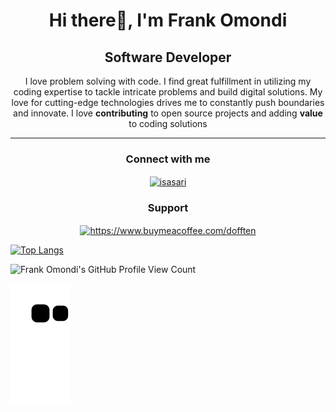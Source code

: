<h1 align="center"> Hi there👋, I'm Frank Omondi</h1>
<h2 align="center"> Software Developer</h2>
<p align="center"> I love problem solving with code. I find great fulfillment in utilizing my coding expertise to tackle intricate problems and build digital solutions. My love for cutting-edge technologies drives me to constantly push boundaries and innovate. I love <strong>contributing</strong> to open source projects and adding <strong>value</strong> to coding solutions</p>
<hr>
<h3 align="center">Connect with me</h3>
<p align="center"><a href="https://www.linkedin.com/in/frederick-omondi/" target="blank"><img align="center" src="https://raw.githubusercontent.com/rahuldkjain/github-profile-readme-generator/master/src/images/icons/Social/linked-in-alt.svg" alt="isasari" height="30" width="30" /></a>
</p>

<h3 align="center">Support</h3>
<p align="center"><a href="https://www.buymeacoffee.com/dofften"> <img align="center" src="https://cdn.buymeacoffee.com/buttons/v2/default-yellow.png" height="50" width="210" alt="https://www.buymeacoffee.com/dofften" /></a>


<!-- ![Frank Omondi's GitHub stats](https://github-readme-stats.vercel.app/api?username=dofften&show_icons=true&theme=radical) -->
[![Top Langs](https://github-readme-stats.vercel.app/api/top-langs/?username=dofften&layout=compact)](https://github.com/anuraghazra/github-readme-stats)
  
![Frank Omondi's GitHub Profile View Count](https://komarev.com/ghpvc/?username=dofften)

![Snake animation](https://github.com/dofften/dofften/blob/output/github-contribution-grid-snake.svg)
